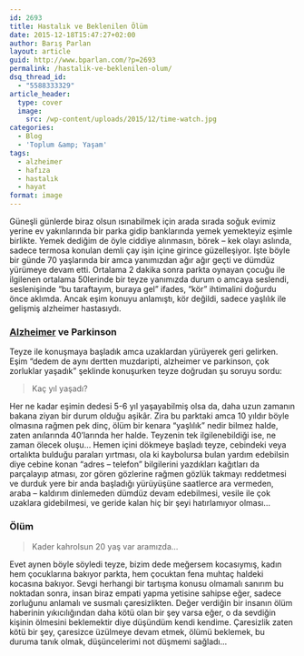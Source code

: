 ```yaml
---
id: 2693
title: Hastalık ve Beklenilen Ölüm
date: 2015-12-18T15:47:27+02:00
author: Barış Parlan
layout: article
guid: http://www.bparlan.com/?p=2693
permalink: /hastalik-ve-beklenilen-olum/
dsq_thread_id:
  - "5588333329"
article_header:
  type: cover
  image:
    src: /wp-content/uploads/2015/12/time-watch.jpg
categories:
  - Blog
  - 'Toplum &amp; Yaşam'
tags:
  - alzheimer
  - hafıza
  - hastalık
  - hayat
format: image
---
```


Güneşli günlerde biraz olsun ısınabilmek için arada sırada soğuk evimiz yerine ev yakınlarında bir parka gidip banklarında yemek yemekteyiz eşimle birlikte. Yemek dediğim de öyle ciddiye alınmasın, börek &#8211; kek olayı aslında, sadece termosa konulan demli çay işin içine girince güzelleşiyor. İşte böyle bir günde 70 yaşlarında bir amca yanımızdan ağır ağır geçti ve dümdüz yürümeye devam etti. Ortalama 2 dakika sonra parkta oynayan çocuğu ile ilgilenen ortalama 50lerinde bir teyze yanımızda durum o amcaya seslendi, seslenişinde &#8220;bu taraftayım, buraya gel&#8221; ifades, &#8220;kör&#8221; ihtimalini doğurdu önce aklımda. Ancak eşim konuyu anlamıştı, kör değildi, sadece yaşlılık ile gelişmiş alzheimer hastasıydı.

### <a href="https://tr.wikipedia.org/wiki/Alzheimer_hastal%C4%B1%C4%9F%C4%B1" target="_blank">Alzheimer</a> ve Parkinson

Teyze ile konuşmaya başladık amca uzaklardan yürüyerek geri gelirken. Eşim &#8220;dedem de aynı dertten muzdaripti, alzheimer ve parkinson, çok zorluklar yaşadık&#8221; şeklinde konuşurken teyze doğrudan şu soruyu sordu:

> Kaç yıl yaşadı?

Her ne kadar eşimin dedesi 5-6 yıl yaşayabilmiş olsa da, daha uzun zamanın bakana ziyan bir durum olduğu aşikâr. Zira bu parktaki amca 10 yıldır böyle olmasına rağmen pek dinç, ölüm bir kenara &#8220;yaşlılık&#8221; nedir bilmez halde, zaten anılarında 40&#8217;larında her halde. Teyzenin tek ilgilenebildiği ise, ne zaman ölecek oluşu&#8230; Hemen içini dökmeye başladı teyze, cebindeki veya ortalıkta bulduğu paraları yırtması, ola ki kaybolursa bulan yardım edebilsin diye cebine konan &#8220;adres &#8211; telefon&#8221; bilgilerini yazdıkları kağıtları da parçalayıp atması, zor gören gözlerine rağmen gözlük takmayı reddetmesi ve durduk yere bir anda başladığı yürüyüşüne saatlerce ara vermeden, araba &#8211; kaldırım dinlemeden dümdüz devam edebilmesi, vesile ile çok uzaklara gidebilmesi, ve geride kalan hiç bir şeyi hatırlamıyor olması&#8230;

### Ölüm

> Kader kahrolsun 20 yaş var aramızda&#8230;

Evet aynen böyle söyledi teyze, bizim dede meğersem kocasıymış, kadın hem çocuklarına bakıyor parkta, hem çocuktan fena muhtaç haldeki kocasına bakıyor. Sevgi herhangi bir tartışma konusu olmamalı sanırım bu noktadan sonra, insan biraz empati yapma yetisine sahipse eğer, sadece zorluğunu anlamalı ve susmalı çaresizlikten. Değer verdiğin bir insanın ölüm haberinin yıkıcılığından daha kötü olan bir şey varsa eğer, o da sevdiğin kişinin ölmesini beklemektir diye düşündüm kendi kendime. Çaresizlik zaten kötü bir şey, çaresizce üzülmeye devam etmek, ölümü beklemek, bu duruma tanık olmak, düşüncelerimi not düşmemi sağladı&#8230;
